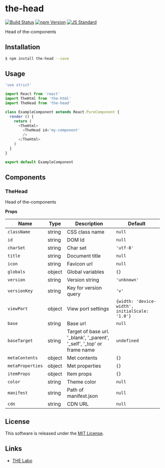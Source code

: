 the-head
==========

<!---
This file is generated by ape-tmpl. Do not update manually.
--->

<!-- Badge Start -->
<a name="badges"></a>

[![Build Status][bd_travis_shield_url]][bd_travis_url]
[![npm Version][bd_npm_shield_url]][bd_npm_url]
[![JS Standard][bd_standard_shield_url]][bd_standard_url]

[bd_repo_url]: https://github.com/the-labo/the-head
[bd_travis_url]: http://travis-ci.org/the-labo/the-head
[bd_travis_shield_url]: http://img.shields.io/travis/the-labo/the-head.svg?style=flat
[bd_travis_com_url]: http://travis-ci.com/the-labo/the-head
[bd_travis_com_shield_url]: https://api.travis-ci.com/the-labo/the-head.svg?token=
[bd_license_url]: https://github.com/the-labo/the-head/blob/master/LICENSE
[bd_codeclimate_url]: http://codeclimate.com/github/the-labo/the-head
[bd_codeclimate_shield_url]: http://img.shields.io/codeclimate/github/the-labo/the-head.svg?style=flat
[bd_codeclimate_coverage_shield_url]: http://img.shields.io/codeclimate/coverage/github/the-labo/the-head.svg?style=flat
[bd_gemnasium_url]: https://gemnasium.com/the-labo/the-head
[bd_gemnasium_shield_url]: https://gemnasium.com/the-labo/the-head.svg
[bd_npm_url]: http://www.npmjs.org/package/the-head
[bd_npm_shield_url]: http://img.shields.io/npm/v/the-head.svg?style=flat
[bd_standard_url]: http://standardjs.com/
[bd_standard_shield_url]: https://img.shields.io/badge/code%20style-standard-brightgreen.svg

<!-- Badge End -->


<!-- Description Start -->
<a name="description"></a>

Head of the-components

<!-- Description End -->


<!-- Overview Start -->
<a name="overview"></a>



<!-- Overview End -->


<!-- Sections Start -->
<a name="sections"></a>

<!-- Section from "docs/guides/01.Installation.md.hbs" Start -->

<a name="section-docs-guides-01-installation-md"></a>

Installation
-----

```bash
$ npm install the-head --save
```


<!-- Section from "docs/guides/01.Installation.md.hbs" End -->

<!-- Section from "docs/guides/02.Usage.md.hbs" Start -->

<a name="section-docs-guides-02-usage-md"></a>

Usage
---------

```javascript
'use strict'

import React from 'react'
import TheHtml from 'the-html'
import TheHead from 'the-head'

class ExampleComponent extends React.PureComponent {
  render () {
    return (
      <TheHtml>
        <TheHead id='my-component'
        />
      </TheHtml>
    )
  }
}

export default ExampleComponent

```


<!-- Section from "docs/guides/02.Usage.md.hbs" End -->

<!-- Section from "docs/guides/03.Components.md.hbs" Start -->

<a name="section-docs-guides-03-components-md"></a>

Components
-----------

### TheHead

Head of the-components

**Props**

| Name | Type | Description | Default |
| --- | --- | ---- | ---- |
| `className` | string  | CSS class name | `null` |
| `id` | string  | DOM Id | `null` |
| `charSet` | string  | Char set | `'utf-8'` |
| `title` | string  | Document title | `null` |
| `icon` | string  | Favicon url | `null` |
| `globals` | object  | Global variables | `{}` |
| `version` | string  | Version string | `'unknown'` |
| `versionKey` | string  | Key for version query | `'v'` |
| `viewPort` | object  | View port settings | `{width: 'device-width', initialScale: '1.0'}` |
| `base` | string  | Base url | `null` |
| `baseTarget` | string  | Target of base url. '_blank', '_parent', '_self', '_top' or frame name | `undefined` |
| `metaContents` | object  | Met contents | `{}` |
| `metaProperties` | object  | Met properties | `{}` |
| `itemProps` | object  | Item props | `{}` |
| `color` | string  | Theme color | `null` |
| `manifest` | string  | Path of manifest.json | `null` |
| `cdn` | string  | CDN URL | `null` |


<!-- Section from "docs/guides/03.Components.md.hbs" End -->


<!-- Sections Start -->


<!-- LICENSE Start -->
<a name="license"></a>

License
-------
This software is released under the [MIT License](https://github.com/the-labo/the-head/blob/master/LICENSE).

<!-- LICENSE End -->


<!-- Links Start -->
<a name="links"></a>

Links
------

+ [THE Labo][t_h_e_labo_url]

[t_h_e_labo_url]: https://github.com/the-labo

<!-- Links End -->
